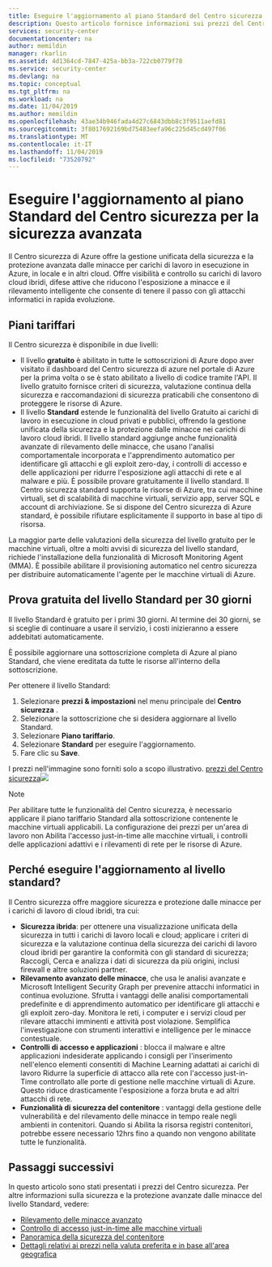 ```yaml
---
title: Eseguire l'aggiornamento al piano Standard del Centro sicurezza per la sicurezza avanzata | Microsoft Docs
description: Questo articolo fornisce informazioni sui prezzi del Centro sicurezza di Azure.
services: security-center
documentationcenter: na
author: memildin
manager: rkarlin
ms.assetid: 4d1364cd-7847-425a-bb3a-722cb0779f78
ms.service: security-center
ms.devlang: na
ms.topic: conceptual
ms.tgt_pltfrm: na
ms.workload: na
ms.date: 11/04/2019
ms.author: memildin
ms.openlocfilehash: 43ae34b946fada4d27c6843dbb8c3f9511aefd81
ms.sourcegitcommit: 3f8017692169bd75483eefa96c225d45cd497f06
ms.translationtype: MT
ms.contentlocale: it-IT
ms.lasthandoff: 11/04/2019
ms.locfileid: "73520792"
---
```

# <a name="upgrade-to-security-centers-standard-tier-for-enhanced-security"></a>Eseguire l'aggiornamento al piano Standard del Centro sicurezza per la sicurezza avanzata
Il Centro sicurezza di Azure offre la gestione unificata della sicurezza e la protezione avanzata dalle minacce per carichi di lavoro in esecuzione in Azure, in locale e in altri cloud. Offre visibilità e controllo su carichi di lavoro cloud ibridi, difese attive che riducono l'esposizione a minacce e il rilevamento intelligente che consente di tenere il passo con gli attacchi informatici in rapida evoluzione.

## <a name="pricing-tiers"></a>Piani tariffari
Il Centro sicurezza è disponibile in due livelli:

- Il livello **gratuito** è abilitato in tutte le sottoscrizioni di Azure dopo aver visitato il dashboard del Centro sicurezza di azure nel portale di Azure per la prima volta o se è stato abilitato a livello di codice tramite l'API. Il livello gratuito fornisce criteri di sicurezza, valutazione continua della sicurezza e raccomandazioni di sicurezza praticabili che consentono di proteggere le risorse di Azure.
- Il livello **Standard** estende le funzionalità del livello Gratuito ai carichi di lavoro in esecuzione in cloud privati e pubblici, offrendo la gestione unificata della sicurezza e la protezione dalle minacce nei carichi di lavoro cloud ibridi. Il livello standard aggiunge anche funzionalità avanzate di rilevamento delle minacce, che usano l'analisi comportamentale incorporata e l'apprendimento automatico per identificare gli attacchi e gli exploit zero-day, i controlli di accesso e delle applicazioni per ridurre l'esposizione agli attacchi di rete e al malware e più. È possibile provare gratuitamente il livello standard. Il Centro sicurezza standard supporta le risorse di Azure, tra cui macchine virtuali, set di scalabilità di macchine virtuali, servizio app, server SQL e account di archiviazione. Se si dispone del Centro sicurezza di Azure standard, è possibile rifiutare esplicitamente il supporto in base al tipo di risorsa. 

La maggior parte delle valutazioni della sicurezza del livello gratuito per le macchine virtuali, oltre a molti avvisi di sicurezza del livello standard, richiede l'installazione della funzionalità di Microsoft Monitoring Agent (MMA). È possibile abilitare il provisioning automatico nel centro sicurezza per distribuire automaticamente l'agente per le macchine virtuali di Azure.

## <a name="try-standard-free-for-30-days"></a>Prova gratuita del livello Standard per 30 giorni
Il livello Standard è gratuito per i primi 30 giorni. Al termine dei 30 giorni, se si sceglie di continuare a usare il servizio, i costi inizieranno a essere addebitati automaticamente.

È possibile aggiornare una sottoscrizione completa di Azure al piano Standard, che viene ereditata da tutte le risorse all'interno della sottoscrizione.

Per ottenere il livello Standard:

1. Selezionare **prezzi & impostazioni** nel menu principale del **Centro sicurezza** .
2. Selezionare la sottoscrizione che si desidera aggiornare al livello Standard.
3. Selezionare **Piano tariffario**.
4. Selezionare **Standard** per eseguire l'aggiornamento.
5. Fare clic su **Save**.

I prezzi nell'immagine sono forniti solo a scopo illustrativo. [prezzi del Centro sicurezza![](media/security-center-pricing/pricing-tier-page.png)](media/security-center-pricing/pricing-tier-page.png#lightbox)

> [!NOTE]
> Per abilitare tutte le funzionalità del Centro sicurezza, è necessario applicare il piano tariffario Standard alla sottoscrizione contenente le macchine virtuali applicabili. La configurazione dei prezzi per un'area di lavoro non Abilita l'accesso just-in-time alle macchine virtuali, i controlli delle applicazioni adattivi e i rilevamenti di rete per le risorse di Azure.
>

## <a name="why-upgrade-to-standard"></a>Perché eseguire l'aggiornamento al livello standard?
Il Centro sicurezza offre maggiore sicurezza e protezione dalle minacce per i carichi di lavoro di cloud ibridi, tra cui:

- **Sicurezza ibrida**: per ottenere una visualizzazione unificata della sicurezza in tutti i carichi di lavoro locali e cloud; applicare i criteri di sicurezza e la valutazione continua della sicurezza dei carichi di lavoro cloud ibridi per garantire la conformità con gli standard di sicurezza; Raccogli, Cerca e analizza i dati di sicurezza da più origini, inclusi firewall e altre soluzioni partner.
- **Rilevamento avanzato delle minacce**, che usa le analisi avanzate e Microsoft Intelligent Security Graph per prevenire attacchi informatici in continua evoluzione.  Sfrutta i vantaggi delle analisi comportamentali predefinite e di apprendimento automatico per identificare gli attacchi e gli exploit zero-day. Monitora le reti, i computer e i servizi cloud per rilevare attacchi imminenti e attività post violazione. Semplifica l'investigazione con strumenti interattivi e intelligence per le minacce contestuale.
- **Controlli di accesso e applicazioni** : blocca il malware e altre applicazioni indesiderate applicando i consigli per l'inserimento nell'elenco elementi consentiti di Machine Learning adattati ai carichi di lavoro Ridurre la superficie di attacco alla rete con l'accesso just-in-Time controllato alle porte di gestione nelle macchine virtuali di Azure. Questo riduce drasticamente l'esposizione a forza bruta e ad altri attacchi di rete.
- **Funzionalità di sicurezza del contenitore** : vantaggi della gestione delle vulnerabilità e del rilevamento delle minacce in tempo reale negli ambienti in contenitori. Quando si Abilita la risorsa registri contenitori, potrebbe essere necessario 12hrs fino a quando non vengono abilitate tutte le funzionalità.


## <a name="next-steps"></a>Passaggi successivi
In questo articolo sono stati presentati i prezzi del Centro sicurezza. Per altre informazioni sulla sicurezza e la protezione avanzate dalle minacce del livello Standard, vedere:

- [Rilevamento delle minacce avanzato](security-center-threat-report.md)
- [Controllo di accesso just-in-time alle macchine virtuali](security-center-just-in-time.md)
- [Panoramica della sicurezza del contenitore](container-security.md)
- [Dettagli relativi ai prezzi nella valuta preferita e in base all'area geografica](https://azure.microsoft.com/pricing/details/security-center/)